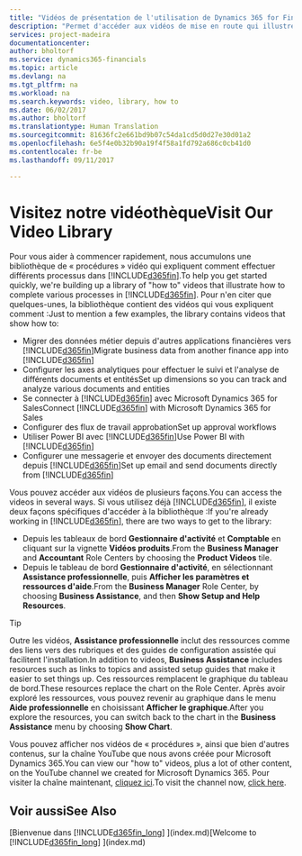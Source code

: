 ```yaml
---
title: "Vidéos de présentation de l'utilisation de Dynamics 365 for Financials| Microsoft Docs"
description: "Permet d'accéder aux vidéos de mise en route qui illustrent comment effectuer des tâches courantes."
services: project-madeira
documentationcenter: 
author: bholtorf
ms.service: dynamics365-financials
ms.topic: article
ms.devlang: na
ms.tgt_pltfrm: na
ms.workload: na
ms.search.keywords: video, library, how to
ms.date: 06/02/2017
ms.author: bholtorf
ms.translationtype: Human Translation
ms.sourcegitcommit: 81636fc2e661bd9b07c54da1cd5d0d27e30d01a2
ms.openlocfilehash: 6e5f4e0b32b90a19f4f58a1fd792a686c0cb41d0
ms.contentlocale: fr-be
ms.lasthandoff: 09/11/2017

---
```

# <a name="visit-our-video-library"></a><span data-ttu-id="1b001-103">Visitez notre vidéothèque</span><span class="sxs-lookup"><span data-stu-id="1b001-103">Visit Our Video Library</span></span>
<span data-ttu-id="1b001-104">Pour vous aider à commencer rapidement, nous accumulons une bibliothèque de « procédures » vidéo qui expliquent comment effectuer différents processus dans [!INCLUDE[d365fin](includes/d365fin_md.md)].</span><span class="sxs-lookup"><span data-stu-id="1b001-104">To help you get started quickly, we're building up a library of "how to" videos that illustrate how to complete various processes in [!INCLUDE[d365fin](includes/d365fin_md.md)].</span></span> <span data-ttu-id="1b001-105">Pour n'en citer que quelques-unes, la bibliothèque contient des vidéos qui vous expliquent comment :</span><span class="sxs-lookup"><span data-stu-id="1b001-105">Just to mention a few examples, the library contains videos that show how to:</span></span>  

* <span data-ttu-id="1b001-106">Migrer des données métier depuis d'autres applications financières vers [!INCLUDE[d365fin](includes/d365fin_md.md)]</span><span class="sxs-lookup"><span data-stu-id="1b001-106">Migrate business data from another finance app into [!INCLUDE[d365fin](includes/d365fin_md.md)]</span></span>  
* <span data-ttu-id="1b001-107">Configurer les axes analytiques pour effectuer le suivi et l'analyse de différents documents et entités</span><span class="sxs-lookup"><span data-stu-id="1b001-107">Set up dimensions so you can track and analyze various documents and entities</span></span>
* <span data-ttu-id="1b001-108">Se connecter à [!INCLUDE[d365fin](includes/d365fin_md.md)] avec Microsoft Dynamics 365 for Sales</span><span class="sxs-lookup"><span data-stu-id="1b001-108">Connect [!INCLUDE[d365fin](includes/d365fin_md.md)] with Microsoft Dynamics 365 for Sales</span></span>
* <span data-ttu-id="1b001-109">Configurer des flux de travail approbation</span><span class="sxs-lookup"><span data-stu-id="1b001-109">Set up approval workflows</span></span>  
* <span data-ttu-id="1b001-110">Utiliser Power BI avec [!INCLUDE[d365fin](includes/d365fin_md.md)]</span><span class="sxs-lookup"><span data-stu-id="1b001-110">Use Power BI with [!INCLUDE[d365fin](includes/d365fin_md.md)]</span></span>  
* <span data-ttu-id="1b001-111">Configurer une messagerie et envoyer des documents directement depuis [!INCLUDE[d365fin](includes/d365fin_md.md)]</span><span class="sxs-lookup"><span data-stu-id="1b001-111">Set up email and send documents directly from [!INCLUDE[d365fin](includes/d365fin_md.md)]</span></span>  

<span data-ttu-id="1b001-112">Vous pouvez accéder aux vidéos de plusieurs façons.</span><span class="sxs-lookup"><span data-stu-id="1b001-112">You can access the videos in several ways.</span></span> <span data-ttu-id="1b001-113">Si vous utilisez déjà [!INCLUDE[d365fin](includes/d365fin_md.md)], il existe deux façons spécifiques d'accéder à la bibliothèque :</span><span class="sxs-lookup"><span data-stu-id="1b001-113">If you're already working in [!INCLUDE[d365fin](includes/d365fin_md.md)], there are two ways to get to the library:</span></span>

* <span data-ttu-id="1b001-114">Depuis les tableaux de bord **Gestionnaire d'activité** et **Comptable** en cliquant sur la vignette **Vidéos produits**.</span><span class="sxs-lookup"><span data-stu-id="1b001-114">From the **Business Manager** and **Accountant** Role Centers by choosing the **Product Videos** tile.</span></span>  
* <span data-ttu-id="1b001-115">Depuis le tableau de bord **Gestionnaire d'activité**, en sélectionnant **Assistance professionnelle**, puis **Afficher les paramètres et ressources d'aide**.</span><span class="sxs-lookup"><span data-stu-id="1b001-115">From the **Business Manager** Role Center, by choosing **Business Assistance**, and then **Show Setup and Help Resources**.</span></span>  

> [!Tip]  
> <span data-ttu-id="1b001-116">Outre les vidéos, **Assistance professionnelle** inclut des ressources comme des liens vers des rubriques et des guides de configuration assistée qui facilitent l'installation.</span><span class="sxs-lookup"><span data-stu-id="1b001-116">In addition to videos, **Business Assistance** includes resources such as links to topics and assisted setup guides that make it easier to set things up.</span></span> <span data-ttu-id="1b001-117">Ces ressources remplacent le graphique du tableau de bord.</span><span class="sxs-lookup"><span data-stu-id="1b001-117">These resources replace the chart on the Role Center.</span></span> <span data-ttu-id="1b001-118">Après avoir exploré les ressources, vous pouvez revenir au graphique dans le menu **Aide professionnelle** en choisissant **Afficher le graphique**.</span><span class="sxs-lookup"><span data-stu-id="1b001-118">After you explore the resources, you can switch back to the chart in the **Business Assistance** menu by choosing **Show Chart**.</span></span>  
  
<span data-ttu-id="1b001-119">Vous pouvez afficher nos vidéos de « procédures », ainsi que bien d'autres contenus, sur la chaîne YouTube que nous avons créée pour Microsoft Dynamics 365.</span><span class="sxs-lookup"><span data-stu-id="1b001-119">You can view our "how to" videos, plus a lot of other content, on the YouTube channel we created for Microsoft Dynamics 365.</span></span> <span data-ttu-id="1b001-120">Pour visiter la chaîne maintenant, [cliquez ici](https://go.microsoft.com/fwlink/?linkid=851533).</span><span class="sxs-lookup"><span data-stu-id="1b001-120">To visit the channel now, [click here](https://go.microsoft.com/fwlink/?linkid=851533).</span></span>

## <a name="see-also"></a><span data-ttu-id="1b001-121">Voir aussi</span><span class="sxs-lookup"><span data-stu-id="1b001-121">See Also</span></span>
<span data-ttu-id="1b001-122">[Bienvenue dans [!INCLUDE[d365fin_long](includes/d365fin_long_md.md)] ](index.md)</span><span class="sxs-lookup"><span data-stu-id="1b001-122">[Welcome to [!INCLUDE[d365fin_long](includes/d365fin_long_md.md)] ](index.md)</span></span>

